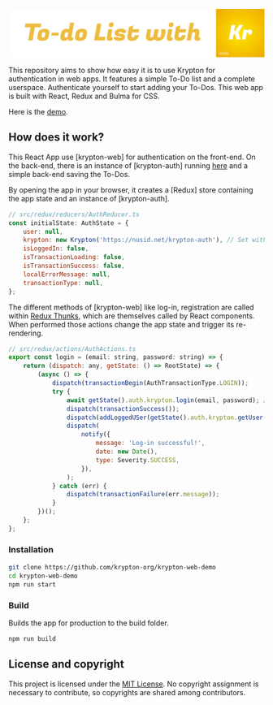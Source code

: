 <p align="center">
<img src="https://github.com/krypton-org/krypton-web-demo/raw/master/img/banner.svg" width="600px"/>
</p>
<p align="center">

This repository aims to show how easy it is to use Krypton for authentication in web apps. It features a simple To-Do list and a complete userspace. Authenticate yourself to start adding your To-Dos. This web app is built with React, Redux and Bulma for CSS.

Here is the [demo](https://github.com/krypton-org/krypton-web-demo).

## How does it work?

This React App use [krypton-web] for authentication on the front-end. On the back-end, there is an instance of [krypton-auth] running [here](https://nusid.net/krypton-auth)  and a simple back-end saving the To-Dos.

By opening the app in your browser, it creates a [Redux] store containing the app state and an instance of [krypton-auth].

```javascript
// src/redux/reducers/AuthReducer.ts
const initialState: AuthState = {
    user: null,
    krypton: new Krypton('https://nusid.net/krypton-auth'), // Set with the backend URL
    isLoggedIn: false,
    isTransactionLoading: false,
    isTransactionSuccess: false,
    localErrorMessage: null,
    transactionType: null,
};
```
The different methods of [krypton-web] like log-in, registration are called within [Redux Thunks](https://daveceddia.com/what-is-a-thunk/), which are themselves called by React components. When performed those actions change the app state and trigger its re-rendering.


```javascript
// src/redux/actions/AuthActions.ts
export const login = (email: string, password: string) => {
    return (dispatch: any, getState: () => RootState) => {
        (async () => {
            dispatch(transactionBegin(AuthTransactionType.LOGIN));
            try {
                await getState().auth.krypton.login(email, password); // here it is
                dispatch(transactionSuccess());
                dispatch(addLoggedUSer(getState().auth.krypton.getUser()));
                dispatch(
                    notify({
                        message: 'Log-in successful!',
                        date: new Date(),
                        type: Severity.SUCCESS,
                    }),
                );
            } catch (err) {
                dispatch(transactionFailure(err.message));
            }
        })();
    };
};

```

### Installation

```bash
git clone https://github.com/krypton-org/krypton-web-demo
cd krypton-web-demo
npm run start
```

### Build
Builds the app for production to the build folder.
```bash
npm run build
```

## License and copyright

This project is licensed under the [MIT License](LICENSE).
No copyright assignment is necessary to contribute, so copyrights are shared among contributors.